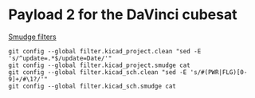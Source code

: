# Payload 2 for the DaVinci cubesat

[Smudge filters](https://jnavila.github.io/plotkicadsch/)
```
git config --global filter.kicad_project.clean "sed -E 's/^update=.*$/update=Date/'"
git config --global filter.kicad_project.smudge cat
git config --global filter.kicad_sch.clean "sed -E 's/#(PWR|FLG)[0-9]+/#\1?/'"
git config --global filter.kicad_sch.smudge cat
```